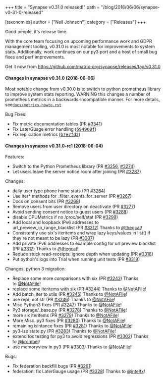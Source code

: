 +++
title = "Synapse v0.31.0 released!"
path = "/blog/2018/06/06/synapse-v0-31-0-released"

[taxonomies]
author = ["Neil Johnson"]
category = ["Releases"]
+++

Good people, it's release time.

With the core team focusing on upcoming performance work and GDPR management tooling, v0.31.0 is most notable for improvements to system stats. Additionally, work continues on our py3 port and a host of small bug fixes and perf improvements.

Get it now from <a href="https://github.com/matrix-org/synapse/releases/tag/v0.31.0">https://github.com/matrix-org/synapse/releases/tag/v0.31.0</a>

#### Changes in synapse v0.31.0 (2018-06-06)

Most notable change from v0.30.0 is to switch to python prometheus library to improve system stats reporting. WARNING this changes a number of prometheus metrics in a backwards-incompatible manner. For more details, see<code><a href="https://github.com/matrix-org/synapse/blob/master/docs/metrics-howto.rst">docs/metrics-howto.rst</a></code>

Bug Fixes:
<ul>
 	<li>Fix metric documentation tables (PR <a class="issue-link js-issue-link" href="https://github.com/matrix-org/synapse/pull/3341" data-error-text="Failed to load issue title" data-id="329315777" data-permission-text="Issue title is private" data-url="https://github.com/matrix-org/synapse/issues/3341">#3341</a>)</li>
 	<li>Fix LaterGuage error handling (<a class="commit-link" href="https://github.com/matrix-org/synapse/commit/694968fa81aab4eac81309b1e16f6063103dd57f"><tt>694968f</tt></a>)</li>
 	<li>Fix replication metrics (<a class="commit-link" href="https://github.com/matrix-org/synapse/commit/b7e7fd2d0edd4d46aaf9d6afc8df14cf3de911f9"><tt>b7e7fd2</tt></a>)</li>
</ul>

#### Changes in synapse v0.31.0-rc1 (2018-06-04)

Features:
<ul>
 	<li>Switch to the Python Prometheus library (PR <a class="issue-link js-issue-link" href="https://github.com/matrix-org/synapse/pull/3256" data-error-text="Failed to load issue title" data-id="325104990" data-permission-text="Issue title is private" data-url="https://github.com/matrix-org/synapse/issues/3256">#3256</a>, <a class="issue-link js-issue-link" href="https://github.com/matrix-org/synapse/pull/3274" data-error-text="Failed to load issue title" data-id="325830300" data-permission-text="Issue title is private" data-url="https://github.com/matrix-org/synapse/issues/3274">#3274</a>)</li>
 	<li>Let users leave the server notice room after joining (PR <a class="issue-link js-issue-link" href="https://github.com/matrix-org/synapse/pull/3287" data-error-text="Failed to load issue title" data-id="326461744" data-permission-text="Issue title is private" data-url="https://github.com/matrix-org/synapse/issues/3287">#3287</a>)</li>
</ul>
Changes:
<ul>
 	<li>daily user type phone home stats (PR <a class="issue-link js-issue-link" href="https://github.com/matrix-org/synapse/pull/3264" data-error-text="Failed to load issue title" data-id="325386403" data-permission-text="Issue title is private" data-url="https://github.com/matrix-org/synapse/issues/3264">#3264</a>)</li>
 	<li>Use iter* methods for _filter_events_for_server (PR <a class="issue-link js-issue-link" href="https://github.com/matrix-org/synapse/pull/3267" data-error-text="Failed to load issue title" data-id="325614605" data-permission-text="Issue title is private" data-url="https://github.com/matrix-org/synapse/issues/3267">#3267</a>)</li>
 	<li>Docs on consent bits (PR <a class="issue-link js-issue-link" href="https://github.com/matrix-org/synapse/pull/3268" data-error-text="Failed to load issue title" data-id="325692950" data-permission-text="Issue title is private" data-url="https://github.com/matrix-org/synapse/issues/3268">#3268</a>)</li>
 	<li>Remove users from user directory on deactivate (PR <a class="issue-link js-issue-link" href="https://github.com/matrix-org/synapse/pull/3277" data-error-text="Failed to load issue title" data-id="326163134" data-permission-text="Issue title is private" data-url="https://github.com/matrix-org/synapse/issues/3277">#3277</a>)</li>
 	<li>Avoid sending consent notice to guest users (PR <a class="issue-link js-issue-link" href="https://github.com/matrix-org/synapse/pull/3288" data-error-text="Failed to load issue title" data-id="326470814" data-permission-text="Issue title is private" data-url="https://github.com/matrix-org/synapse/issues/3288">#3288</a>)</li>
 	<li>disable CPUMetrics if no /proc/self/stat (PR <a class="issue-link js-issue-link" href="https://github.com/matrix-org/synapse/pull/3299" data-error-text="Failed to load issue title" data-id="327143395" data-permission-text="Issue title is private" data-url="https://github.com/matrix-org/synapse/issues/3299">#3299</a>)</li>
 	<li>Add local and loopback IPv6 addresses to url_preview_ip_range_blacklist (PR <a class="issue-link js-issue-link" href="https://github.com/matrix-org/synapse/issues/3312" data-error-text="Failed to load issue title" data-id="327707583" data-permission-text="Issue title is private" data-url="https://github.com/matrix-org/synapse/issues/3312">#3312</a>) Thanks to <a class="user-mention" href="https://github.com/thegcat" data-hovercard-user-id="22835" data-octo-click="hovercard-link-click" data-octo-dimensions="link_type:self" aria-describedby="hovercard-aria-description">@thegcat</a>!</li>
 	<li>Consistently use six's iteritems and wrap lazy keys/values in list() if they're not meant to be lazy (PR <a class="issue-link js-issue-link" href="https://github.com/matrix-org/synapse/pull/3307" data-error-text="Failed to load issue title" data-id="327587988" data-permission-text="Issue title is private" data-url="https://github.com/matrix-org/synapse/issues/3307">#3307</a>)</li>
 	<li>Add private IPv6 addresses to example config for url preview blacklist (PR <a class="issue-link js-issue-link" href="https://github.com/matrix-org/synapse/pull/3317" data-error-text="Failed to load issue title" data-id="328463163" data-permission-text="Issue title is private" data-url="https://github.com/matrix-org/synapse/issues/3317">#3317</a>) Thanks to <a class="user-mention" href="https://github.com/thegcat" data-hovercard-user-id="22835" data-octo-click="hovercard-link-click" data-octo-dimensions="link_type:self" aria-describedby="hovercard-aria-description">@thegcat</a>!</li>
 	<li>Reduce stuck read-receipts: ignore depth when updating (PR <a class="issue-link js-issue-link" href="https://github.com/matrix-org/synapse/pull/3318" data-error-text="Failed to load issue title" data-id="328480595" data-permission-text="Issue title is private" data-url="https://github.com/matrix-org/synapse/issues/3318">#3318</a>)</li>
 	<li>Put python's logs into Trial when running unit tests (PR <a class="issue-link js-issue-link" href="https://github.com/matrix-org/synapse/pull/3319" data-error-text="Failed to load issue title" data-id="328483239" data-permission-text="Issue title is private" data-url="https://github.com/matrix-org/synapse/issues/3319">#3319</a>)</li>
</ul>
Changes, python 3 migration:
<ul>
 	<li>Replace some more comparisons with six (PR <a class="issue-link js-issue-link" href="https://github.com/matrix-org/synapse/pull/3243" data-error-text="Failed to load issue title" data-id="324637327" data-permission-text="Issue title is private" data-url="https://github.com/matrix-org/synapse/issues/3243">#3243</a>) Thanks to <a class="user-mention" href="https://github.com/NotAFile" data-hovercard-user-id="5447747" data-octo-click="hovercard-link-click" data-octo-dimensions="link_type:self" aria-describedby="hovercard-aria-description">@NotAFile</a>!</li>
 	<li>replace some iteritems with six (PR <a class="issue-link js-issue-link" href="https://github.com/matrix-org/synapse/pull/3244" data-error-text="Failed to load issue title" data-id="324637417" data-permission-text="Issue title is private" data-url="https://github.com/matrix-org/synapse/issues/3244">#3244</a>) Thanks to <a class="user-mention" href="https://github.com/NotAFile" data-hovercard-user-id="5447747" data-octo-click="hovercard-link-click" data-octo-dimensions="link_type:self" aria-describedby="hovercard-aria-description">@NotAFile</a>!</li>
 	<li>Add batch_iter to utils (PR <a class="issue-link js-issue-link" href="https://github.com/matrix-org/synapse/pull/3245" data-error-text="Failed to load issue title" data-id="324637631" data-permission-text="Issue title is private" data-url="https://github.com/matrix-org/synapse/issues/3245">#3245</a>) Thanks to <a class="user-mention" href="https://github.com/NotAFile" data-hovercard-user-id="5447747" data-octo-click="hovercard-link-click" data-octo-dimensions="link_type:self" aria-describedby="hovercard-aria-description">@NotAFile</a>!</li>
 	<li>use repr, not str (PR <a class="issue-link js-issue-link" href="https://github.com/matrix-org/synapse/pull/3246" data-error-text="Failed to load issue title" data-id="324637830" data-permission-text="Issue title is private" data-url="https://github.com/matrix-org/synapse/issues/3246">#3246</a>) Thanks to <a class="user-mention" href="https://github.com/NotAFile" data-hovercard-user-id="5447747" data-octo-click="hovercard-link-click" data-octo-dimensions="link_type:self" aria-describedby="hovercard-aria-description">@NotAFile</a>!</li>
 	<li>Misc Python3 fixes (PR <a class="issue-link js-issue-link" href="https://github.com/matrix-org/synapse/pull/3247" data-error-text="Failed to load issue title" data-id="324638685" data-permission-text="Issue title is private" data-url="https://github.com/matrix-org/synapse/issues/3247">#3247</a>) Thanks to <a class="user-mention" href="https://github.com/NotAFile" data-hovercard-user-id="5447747" data-octo-click="hovercard-link-click" data-octo-dimensions="link_type:self" aria-describedby="hovercard-aria-description">@NotAFile</a>!</li>
 	<li>Py3 storage/_base.py (PR <a class="issue-link js-issue-link" href="https://github.com/matrix-org/synapse/pull/3278" data-error-text="Failed to load issue title" data-id="326199044" data-permission-text="Issue title is private" data-url="https://github.com/matrix-org/synapse/issues/3278">#3278</a>) Thanks to <a class="user-mention" href="https://github.com/NotAFile" data-hovercard-user-id="5447747" data-octo-click="hovercard-link-click" data-octo-dimensions="link_type:self" aria-describedby="hovercard-aria-description">@NotAFile</a>!</li>
 	<li>more six iteritems (PR <a class="issue-link js-issue-link" href="https://github.com/matrix-org/synapse/pull/3279" data-error-text="Failed to load issue title" data-id="326236209" data-permission-text="Issue title is private" data-url="https://github.com/matrix-org/synapse/issues/3279">#3279</a>) Thanks to <a class="user-mention" href="https://github.com/NotAFile" data-hovercard-user-id="5447747" data-octo-click="hovercard-link-click" data-octo-dimensions="link_type:self" aria-describedby="hovercard-aria-description">@NotAFile</a>!</li>
 	<li>More Misc. py3 fixes (PR <a class="issue-link js-issue-link" href="https://github.com/matrix-org/synapse/pull/3280" data-error-text="Failed to load issue title" data-id="326237427" data-permission-text="Issue title is private" data-url="https://github.com/matrix-org/synapse/issues/3280">#3280</a>) Thanks to <a class="user-mention" href="https://github.com/NotAFile" data-hovercard-user-id="5447747" data-octo-click="hovercard-link-click" data-octo-dimensions="link_type:self" aria-describedby="hovercard-aria-description">@NotAFile</a>!</li>
 	<li>remaining isintance fixes (PR <a class="issue-link js-issue-link" href="https://github.com/matrix-org/synapse/pull/3281" data-error-text="Failed to load issue title" data-id="326248255" data-permission-text="Issue title is private" data-url="https://github.com/matrix-org/synapse/issues/3281">#3281</a>) Thanks to <a class="user-mention" href="https://github.com/NotAFile" data-hovercard-user-id="5447747" data-octo-click="hovercard-link-click" data-octo-dimensions="link_type:self" aria-describedby="hovercard-aria-description">@NotAFile</a>!</li>
 	<li>py3-ize state.py (PR <a class="issue-link js-issue-link" href="https://github.com/matrix-org/synapse/pull/3283" data-error-text="Failed to load issue title" data-id="326249587" data-permission-text="Issue title is private" data-url="https://github.com/matrix-org/synapse/issues/3283">#3283</a>) Thanks to <a class="user-mention" href="https://github.com/NotAFile" data-hovercard-user-id="5447747" data-octo-click="hovercard-link-click" data-octo-dimensions="link_type:self" aria-describedby="hovercard-aria-description">@NotAFile</a>!</li>
 	<li>extend tox testing for py3 to avoid regressions (PR <a class="issue-link js-issue-link" href="https://github.com/matrix-org/synapse/pull/3302" data-error-text="Failed to load issue title" data-id="327341929" data-permission-text="Issue title is private" data-url="https://github.com/matrix-org/synapse/issues/3302">#3302</a>) Thanks to <a class="user-mention" href="https://github.com/krombel" data-hovercard-user-id="11167142" data-octo-click="hovercard-link-click" data-octo-dimensions="link_type:self" aria-describedby="hovercard-aria-description">@krombel</a>!</li>
 	<li>use memoryview in py3 (PR <a class="issue-link js-issue-link" href="https://github.com/matrix-org/synapse/pull/3303" data-error-text="Failed to load issue title" data-id="327370655" data-permission-text="Issue title is private" data-url="https://github.com/matrix-org/synapse/issues/3303">#3303</a>) Thanks to <a class="user-mention" href="https://github.com/NotAFile" data-hovercard-user-id="5447747" data-octo-click="hovercard-link-click" data-octo-dimensions="link_type:self" aria-describedby="hovercard-aria-description">@NotAFile</a>!</li>
</ul>
Bugs:
<ul>
 	<li>Fix federation backfill bugs (PR <a class="issue-link js-issue-link" href="https://github.com/matrix-org/synapse/pull/3261" data-error-text="Failed to load issue title" data-id="325289139" data-permission-text="Issue title is private" data-url="https://github.com/matrix-org/synapse/issues/3261">#3261</a>)</li>
 	<li>federation: fix LaterGauge usage (PR <a class="issue-link js-issue-link" href="https://github.com/matrix-org/synapse/pull/3328" data-error-text="Failed to load issue title" data-id="328820215" data-permission-text="Issue title is private" data-url="https://github.com/matrix-org/synapse/issues/3328">#3328</a>) Thanks to <a class="user-mention" href="https://github.com/intelfx" data-hovercard-user-id="1158172" data-octo-click="hovercard-link-click" data-octo-dimensions="link_type:self" aria-describedby="hovercard-aria-description">@intelfx</a>!</li>
</ul>
